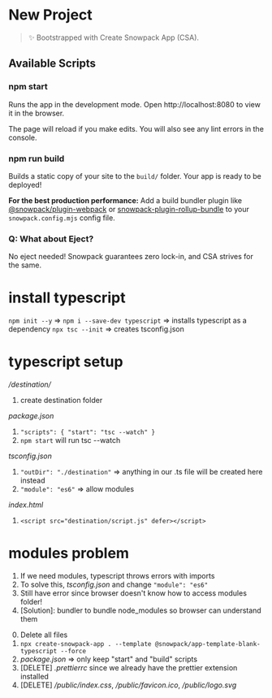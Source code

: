 # New Project

> ✨ Bootstrapped with Create Snowpack App (CSA).

## Available Scripts

### npm start

Runs the app in the development mode.
Open http://localhost:8080 to view it in the browser.

The page will reload if you make edits.
You will also see any lint errors in the console.

### npm run build

Builds a static copy of your site to the `build/` folder.
Your app is ready to be deployed!

**For the best production performance:** Add a build bundler plugin like [@snowpack/plugin-webpack](https://github.com/snowpackjs/snowpack/tree/main/plugins/plugin-webpack) or [snowpack-plugin-rollup-bundle](https://github.com/ParamagicDev/snowpack-plugin-rollup-bundle) to your `snowpack.config.mjs` config file.

### Q: What about Eject?

No eject needed! Snowpack guarantees zero lock-in, and CSA strives for the same.

<!-- ------------------------------------TYPESCRIPT SETUP---------------------------------------- -->

# install typescript

`npm init --y` =>
`npm i --save-dev typescript` => installs typescript as a dependency
`npx tsc --init` => creates tsconfig.json

# typescript setup

_/destination/_

1. create destination folder

_package.json_

1. `"scripts": { "start": "tsc --watch" }`
2. `npm start` will run tsc --watch

_tsconfig.json_

1. `"outDir": "./destination"` => anything in our .ts file will be created here instead
2. `"module": "es6"` => allow modules

_index.html_

1. `<script src="destination/script.js" defer></script>`

# modules problem

1. If we need modules, typescript throws errors with imports
2. To solve this, _tsconfig.json_ and change `"module": "es6"`
3. Still have error since browser doesn't know how to access modules folder!
4. [Solution]: bundler to bundle node_modules so browser can understand them

<!-- ------------------------------------SNOWPACK SETUP---------------------------------------- -->
<!-- SNOWPACK is a bundler that will allow our browser to deal with modules -->

0. Delete all files
1. `npx create-snowpack-app . --template @snowpack/app-template-blank-typescript --force`
2. _package.json_ => only keep "start" and "build" scripts
3. [DELETE] _.prettierrc_ since we already have the prettier extension installed
4. [DELETE] _/public/index.css_, _/public/favicon.ico_, _/public/logo.svg_
